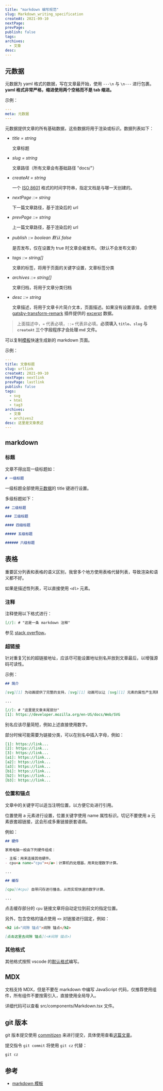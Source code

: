 ```yaml
---
title: "markdown 编写规范"
slug: Markdown_writing_specification
createAt: 2021-09-10
nextPage:
prevPage:
publish: false
tags:
archives:
  - 文章
desc:
---
```


## 元数据

元数据为 yaml 格式的数据，写在文章最开始，使用 `---\n` 与 `\n---` 进行包裹。**yaml 格式非常严格，缩进使用两个空格而不是 tab 缩进。**

示例：

```yaml
---
meta: 元数据
---
```

元数据提供文章的所有基础数据，这些数据将用于渲染或标识。数据列表如下：

- _title = string_

  文章标题

- _slug = string_

  文章路径（所有文章会有基础路径 "docs/"）

- _createAt = string_

  一个 [ISO 8601](https://zh.wikipedia.org/wiki/ISO_8601) 格式的时间字符串，指定文档是与哪一天创建的。

- _nextPage ::= string_

  下一篇文章路径，基于渲染后的 url

- _prevPage ::= string_

  上一篇文章路径，基于渲染后的 url

- _publish ::= boolean 默认 false_

  是否发布，仅在设置为 true 时文章会被发布。（默认不会发布文章）

- _tags ::= string[]_

  文章的标签，将用于页面的关键字设置，文章标签分类

- _archives ::= string[]_

  文章归档，将用于文章分类归档

- _desc ::= string_

  文章描述，将用于文章卡片简介文本，页面描述。如果没有设置该值，会使用 [gatsby-transform-remark](https://www.gatsbyjs.com/plugins/gatsby-transformer-remark/) 插件提供的 [excerpt](https://using-remark.gatsbyjs.org/excerpts/) 数据。

> 上面描述中，`=` 代表必填，`::=` 代表非必填。**必须填入 `title`、`slug` 与 `createAt` 三个字段程序才会处理 md 文件。**

可以复制[模板][1]快速生成新的 markdown 页面。

示例：

```yaml
---
title: 文章标题
slug: urllink
createAt: 2021-09-10
nextPage: nextlink
prevPage: lastlink
publish: false
tags:
  - svg
  - html
  - tag3
archives:
  - 文章
  - archives2
desc: 这里是文章表述
---
```

## markdown

### 标题

文章不得出现一级标题如：

```markdown
# 一级标题
```

一级标题全部使用[元数据](#元数据)的 title 键进行设置。

多级标题如下：

```markdown
## 二级标题

### 三级标题

#### 四级标题

##### 五级标题

###### 六级标题
```

## 表格

重要区分列表和表格的语义区别，我曾多个地方使用表格代替列表，导致渲染和语义都不好。

如果是描述性列表，可以直接使用 `<dl>` 元素。

### 注释

注释使用以下格式进行：

```markdown
[//]: # "这是一条 markdown 注释"
```

参见 [stack overflow](https://stackoverflow.com/questions/4823468/comments-in-markdown)。

### 超链接

针对重复冗长的超链接地址，应该尽可能设置地址别名并放到文章最后，以增强源码可读性。

示例：

```markdown
## 简介

[svg][1] 为动画提供了完整的支持，[svg][1] 动画可以让 [svg][1] 元素的属性产生周期性的过渡，旋转、平移或者沿路径运动也手到擒来，甚至有自己的事件支持。

...

[//]: # "这里是文章末尾部分"
[1]: https://developer.mozilla.org/en-US/docs/Web/SVG
```

别名应该尽量简短，例如上述直接使用数字。

部分时候可能需要为链接分类，可以在别名中插入字母，例如：

```markdown
[1]: https://link...
[2]: https://link...
[3]: https://link...
[a1]: https://link...
[a2]: https://link...
[a3]: https://link...
[b1]: https://link...
[b2]: https://link...
[b3]: https://link...
```

### 位置和锚点

文章中的关键字可以适当注明位置，以方便它处进行引用。

位置使用 a 元素进行设置，位置关键字使用 name 属性标识。切记不要使用 a 元素嵌套超链接，这会形成多重链接嵌套语病。

例如：

```markdown
## 硬件

家用电脑一般由下列硬件组成：

- 主板：用来连接其他硬件。
- cpu<a name="cpu"></a>：计算机的处理器，用来处理数字计算。

...

## 缓存

[cpu](#cpu) 自带闪存进行撞击，从而实现快速的数字计算。

...
```

点击缓存部分的 `cpu` 链接文章将自动定位到前文的指定位置。

另外，包含空格的锚点使用 `<>` 对链接进行固定，例如：

```markdown
<h2 id="间隙 锚点">间隙 锚点</h2>

[点击这里去间隙 锚点](<#间隙 锚点>)
```

### 其他格式

其他格式按照 vscode 的[默认格式](https://code.visualstudio.com/docs/languages/markdown#_does-vs-code-support-github-flavored-markdown)编写。

## MDX

文档支持 MDX，但是不要在 markdown 中编写 JavaScript 代码，仅推荐使用组件，所有组件不要按需引入，直接使用全局导入。

详细代码可以查看 src/components/Markdown.tsx 文件。

## git 版本

git 版本提交使用 [commitizen](https://github.com/commitizen/cz-cli) 来进行提交，具体使用查看[这篇文章](#http://www.ruanyifeng.com/blog/2016/01/commit_message_change_log.html)。

提交指令 `git commit` 将使用 `git cz` 代替：

```shell
git cz
```

## 参考

- [markdown 模板][1]

[1]: https://github.com/xxwwp/xxwwp.github.io/blob/main/docs/markdown_template.md

